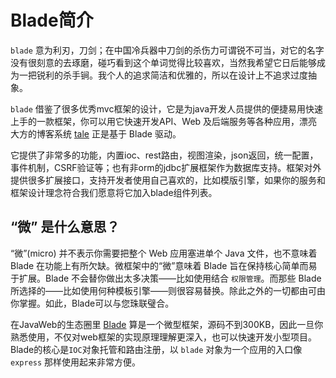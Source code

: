 # Blade简介

`blade` 意为利刃，刀剑；在中国冷兵器中刀剑的杀伤力可谓锐不可当，对它的名字没有很刻意的去琢磨，碰巧看到这个单词觉得比较喜欢，当然我希望它日后能够成为一把锐利的杀手锏。我个人的追求简洁和优雅的，所以在设计上不追求过度抽象。

 `blade` 借鉴了很多优秀mvc框架的设计，它是为java开发人员提供的便捷易用快速上手的一款框架，你可以用它快速开发API、Web 及后端服务等各种应用，漂亮大方的博客系统 [tale](https://github.com/otale/tale) 正是基于 Blade 驱动。

 它提供了非常多的功能，内置ioc、rest路由，视图渲染，json返回，统一配置，事件机制，CSRF验证等；也有非orm的jdbc扩展框架作为数据库支持。框架对外提供很多扩展接口，支持开发者使用自己喜欢的，比如模版引擎，如果你的服务和框架设计理念符合我们愿意将它加入blade组件列表。

## “微” 是什么意思？

“微”(micro) 并不表示你需要把整个 Web 应用塞进单个 Java 文件，也不意味着 Blade 在功能上有所欠缺。微框架中的“微”意味着 Blade 旨在保持核心简单而易于扩展。Blade 不会替你做出太多决策——比如使用结合 `权限管理`。而那些 Blade 所选择的——比如使用何种模板引擎——则很容易替换。除此之外的一切都由可由你掌握。如此，Blade可以与您珠联璧合。

在JavaWeb的生态圈里 [Blade](https://github.com/biezhi/blade) 算是一个微型框架，源码不到300KB，因此一旦你熟悉使用，不仅对web框架的实现原理理解更深入，也可以快速开发小型项目。Blade的核心是`IOC`对象托管和路由注册，以 `blade` 对象为一个应用的入口像 `express` 那样使用起来非常方便。